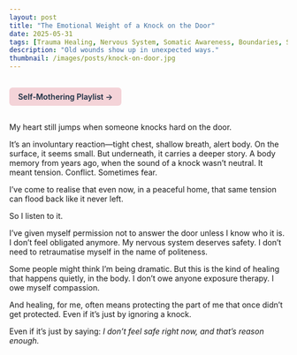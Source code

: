 ```yaml
---
layout: post
title: "The Emotional Weight of a Knock on the Door"
date: 2025-05-31
tags: [Trauma Healing, Nervous System, Somatic Awareness, Boundaries, Self-Protection]
description: "Old wounds show up in unexpected ways."
thumbnail: /images/posts/knock-on-door.jpg
---
```


<a href="https://music.youtube.com/playlist?list=PLuO5E1rh5RqIzePJeOjdXo62gwnYJ748_&si=NvtF0mzI9Sx2IoPu&shuffle=1" 
   target="_blank" 
   class="back-button"
   style="display:inline-block; margin: 1rem auto; background-color: #F4D3D8; color: #1A2D41; padding: 0.5rem 1rem; border-radius: 6px; font-weight: 600; text-decoration: none;">
  Self‑Mothering Playlist →
</a>

My heart still jumps when someone knocks hard on the door.

It’s an involuntary reaction—tight chest, shallow breath, alert body. On the surface, it seems small. But underneath, it carries a deeper story. A body memory from years ago, when the sound of a knock wasn’t neutral. It meant tension. Conflict. Sometimes fear.

I’ve come to realise that even now, in a peaceful home, that same tension can flood back like it never left.

So I listen to it.

I’ve given myself permission not to answer the door unless I know who it is. I don’t feel obligated anymore. My nervous system deserves safety. I don’t need to retraumatise myself in the name of politeness.

Some people might think I’m being dramatic. But this is the kind of healing that happens quietly, in the body. I don’t owe anyone exposure therapy. I owe myself compassion.

And healing, for me, often means protecting the part of me that once didn’t get protected. Even if it’s just by ignoring a knock.

Even if it’s just by saying: *I don’t feel safe right now, and that’s reason enough.*

